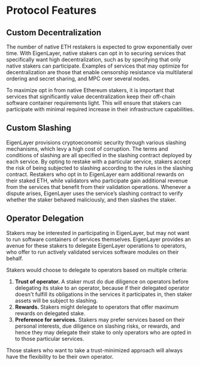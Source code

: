 # Protocol Features

## Custom Decentralization&#x20;

The number of native ETH restakers is expected to grow exponentially over time. With EigenLayer, native stakers can opt in to securing services that specifically want high decentralization, such as by specifying that only native stakers can participate. Examples of services that may optimize for decentralization are those that enable censorship resistance via multilateral ordering and secret sharing, and MPC over several nodes.

To maximize opt in from native Ethereum stakers, it is important that services that significantly value decentralization keep their off-chain software container requirements light. This will ensure that stakers can participate with minimal required increase in their infrastructure capabilities.

## Custom Slashing

EigenLayer provisions cryptoeconomic security through various slashing mechanisms, which levy a high cost of corruption. The terms and conditions of slashing are all specified in the slashing contract deployed by each service. By opting to restake with a particular service, stakers accept the risk of being subjected to slashing according to the rules in the slashing contract. Restakers who opt in to EigenLayer earn additional rewards on their staked ETH, while validators who participate gain additional revenue from the services that benefit from their validation operations. Whenever a dispute arises, EigenLayer uses the service’s slashing contract to verify whether the staker behaved maliciously, and then slashes the staker.&#x20;

## Operator Delegation

Stakers may be interested in participating in EigenLayer, but may not want to run software containers of services themselves. EigenLayer provides an avenue for these stakers to delegate EigenLayer operations to operators, who offer to run actively validated services software modules on their behalf.

Stakers would choose to delegate to operators based on multiple criteria:

1. **Trust of operator.** A staker must do due diligence on operators before delegating its stake to an operator, because if their delegated operator doesn't fulfill its obligations in the services it participates in, then staker assets will be subject to slashing.
2. **Rewards.** Stakers might delegate to operators that offer maximum rewards on delegated stake.
3. **Preference for services.** Stakers may prefer services based on their personal interests, due diligence on slashing risks, or rewards, and hence they may delegate their stake to only operators who are opted in to those particular services.

Those stakers who want to take a trust-minimized approach will always have the flexibility to be their own operator.
